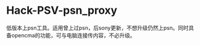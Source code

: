Hack-PSV-psn_proxy
==================

低版本上psn工具。适用曾上过psn，后sony更新，不想升级仍然上psn。同时具备opencma的功能，可与电脑连接传内容，不必升级。
